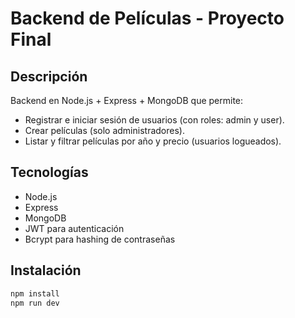 #  Backend de Películas - Proyecto Final

## Descripción
Backend en Node.js + Express + MongoDB que permite:
- Registrar e iniciar sesión de usuarios (con roles: admin y user).
- Crear películas (solo administradores).
- Listar y filtrar películas por año y precio (usuarios logueados).

## Tecnologías
- Node.js
- Express
- MongoDB
- JWT para autenticación
- Bcrypt para hashing de contraseñas

## Instalación
```bash
npm install
npm run dev

